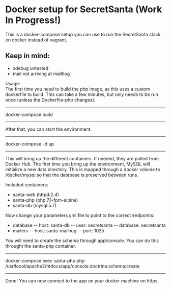 Docker setup for SecretSanta (Work In Progress!)
============================
This is a docker-compose setup you can use to run the SecretSanta stack on docker instead of vagrant.

Keep in mind:
------
- xdebug untested
- mail not arriving at mailhog

Usage:  
The first time you need to build the php image, as this uses a custom dockerfile to build. This can take a few minutes, but only needs to be run once (unless the Dockerfile-php changes).
***
docker-compose build
***
    
After that, you can start the environment.    
***
docker-compose -d up
***

This will bring up the different containers. If needed, they are pulled from Docker Hub. 
The first time you bring up the environment, MySQL will initialize a new data directory. This is mapped through a docker volume to <project-root>/docker/mysql so that the database is preserved between runs.

Included containers:
- santa-web (httpd:2.4)
- santa-php (php:7.1-fpm-alpine)
- santa-db (mysql:5.7)

Now change your parameters.yml file to point to the correct endpoints:
- database
-- host: santa-db
-- user: secretsanta
-- database: secretsanta
- mailers
-- host: santa-mailhog
-- port: 1025

You will need to create the schema through app/console. You can do this throught the santa-php container. 
***
docker-compose exec santa-php php /usr/local/apache2/htdocs/app/console doctrine:schema:create
***

Done! You can now connect to the app on your docker machine on https.